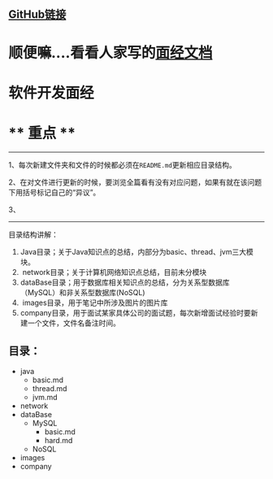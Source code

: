 ## [GitHub链接](https://github.com/Zwbxwwm/doc)
顺便嘛....看看人家写的[面经文档](https://github.com/Snailclimb/JavaGuide)
=======



# 软件开发面经



# ** 重点 ** 

------

1、每次新建文件夹和文件的时候都必须在`README.md`更新相应目录结构。

2、在对文件进行更新的时候，要浏览全篇看有没有对应问题，如果有就在该问题下用括号标记自己的“异议”。

3、

------

目录结构讲解：

1. ​	Java目录；关于Java知识点的总结，内部分为basic、thread、jvm三大模块。
2. ​    network目录；关于计算机网络知识点总结，目前未分模块
3. ​    dataBase目录；用于数据库相关知识点的总结，分为关系型数据库（MySQL）和非关系型数据库(NoSQL)
4. ​    images目录，用于笔记中所涉及图片的图片库
5. ​    company目录，用于面试某家具体公司的面试题，每次新增面试经验时要新建一个文件，文件名备注时间。

## 目录：

- java
  - basic.md
  - thread.md
  - jvm.md
- network
- dataBase
  - MySQL
    - basic.md
    - hard.md
  - NoSQL
- images
- company
